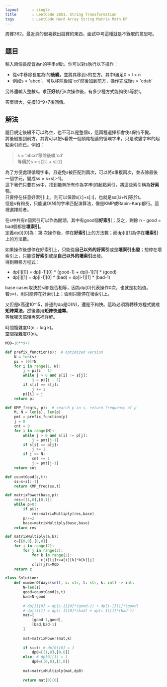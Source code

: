```yaml
---
layout      : single
title       : LeetCode 2851. String Transformation
tags        : LeetCode Hard Array String Matrix Math DP
---
```

周賽362。最近真的很喜歡出競賽的東西，面試中考這種就是不錄取的意思吧。  

## 題目

輸入兩個長度皆為n的字串s和t。你可以對s執行以下操作：  

- 從s中移除長度為l的**後綴**，並將其移到s的左方。其中l滿足0 < l < n  
- 例如s = 'abcd'，可以移除後綴'cd'然後加到前方，操作完成後s =  'cdab'  

另外還輸入整數k。求**正好**執行k次操作後，有多少種方式能夠使s等於t。  

答案很大，先模10^9+7後回傳。  

## 解法

題目規定後綴不可以為空，也不可以是整個s，這兩種選擇都會使s保持不變。  
將後綴搬到前方，其實可以把s看做一個頭尾相連的循環字串，只是改變字串的起點索引而已。例如：  
> s = 'abcd'移除後綴'cd'  
> 等價於s = s[2:] + s[:2]  

為了方便處理循環字串，且避免s被匹配到兩次，可以將s重複兩次，並去除最後一個字元，變成ss = s+s[:-1]。  
這下我們只要在ss中，找到能夠所有作為字串t的起點索引，將這些索引稱為**好索引**。  
只要停在任意好索引i上，則可以保證s[i:]+s[:i]，也就是ss[i:i+N]等於t。  
但是s有夠長，只能選O(N)的字串匹配演算法，像是KMP或Rabin-Karp都行。這裡選擇前者。  

在s中共有n個索引可以作為開頭，其中有good個**好索引**；反之，剩餘 n - good = bad個都是**壞索引**。  
定義dp[i][0]為：第i次操作後，停在**好索引**上的方法數；而dp[i][1]為停在**壞索引**上的方法數。  

如果操作後想停在好索引上，只能從**自己以外的好索引**或是**壞索引出發**；想停在壞索引上，只能從**好索引**或是**自己以外的壞索引**出發。  
得到轉移方程式：  

- dp[i][0] = dp[i-1][0] \* (good-1) + dp[i-1][1] \* (good)  
- dp[i][1] = dp[i-1][0] \* (bad) + dp[i-1][1] \* (bad-1)  

base cases取決於s和t是否相等，因為dp[0]代表操作0次，也就是初始值。  
若s=t，則只能停在好索引上；否則只能停在壞索引上。  

又但是k高達10^15，普通的dp是O(N)，還是不夠快。這時必須將轉移方程式變成**矩陣乘法**，然後套用**矩陣快速冪**。  
等我哪天搞懂再來補詳解。  

時間複雜度O(n + log k)。  
空間複雜度O(n)。  

```python
MOD=10**9+7

def prefix_function(s):  # optimized version
    N = len(s)
    pi = [0]*N
    for i in range(1, N):
        j = pi[i - 1]
        while j > 0 and s[i] != s[j]:
            j = pi[j - 1]
        if s[i] == s[j]:
            j += 1
        pi[i] = j
    return pi

def KMP_freq(s, p):  # search p in s, return frequency of p
    M, N = len(s), len(p)
    pmt = prefix_function(p)
    j = 0
    cnt = 0
    for i in range(M):
        while j > 0 and s[i] != p[j]:
            j = pmt[j-1]
        if s[i] == p[j]:
            j += 1
        if j == N:
            cnt += 1
            j = pmt[j-1]
    return cnt

def countGood(s,t):
    ss=s+s[:-1]
    return KMP_freq(ss,t)    

def matrixPower(base,p):
    res=[[1,0],[0,1]]
    while p>0:
        if p&1:
            res=matrixMultiply(res,base)
        p//=2
        base=matrixMultiply(base,base)
    return res

def matrixMultiply(a,b):
    c=[[0,0],[0,0]]
    for i in range(2):
        for j in range(2):
            for k in range(2):
                c[i][j]+=a[i][k]*b[k][j]
            c[i][j]%=MOD
    return c

class Solution:
    def numberOfWays(self, s: str, t: str, k: int) -> int:
        N=len(s)
        good=countGood(s,t)
        bad=N-good
        
        # dp[i][0] = dp[i-1][0]*(good-1) + dp[i-1][1]*(good)
        # dp[i][1] = dp[i-1][0]*(bad) + dp[i-1][1]*(bad-1)
        mat=[
            [good-1,good],
            [bad,bad-1]
        ]
        
        mat=matrixPower(mat,k)
        
        if s==t: # dp[0][0] = 1
            dp0=[[1,0],[0,0]]
        else: # dp[0][1] = 1
            dp0=[[0,0],[1,0]]
            
        mat=matrixMultiply(mat,dp0)
        
        return mat[0][0]
```
